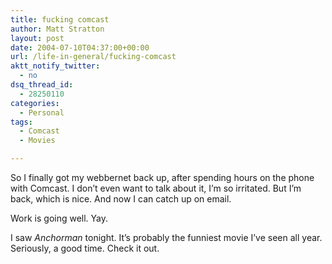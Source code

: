 ```yaml
---
title: fucking comcast
author: Matt Stratton
layout: post
date: 2004-07-10T04:37:00+00:00
url: /life-in-general/fucking-comcast
aktt_notify_twitter:
  - no
dsq_thread_id:
  - 28250110
categories:
  - Personal
tags:
  - Comcast
  - Movies

---
```

So I finally got my webbernet back up, after spending hours on the phone with Comcast. I don&#8217;t even want to talk about it, I&#8217;m so irritated. But I&#8217;m back, which is nice. And now I can catch up on email.

Work is going well. Yay.

I saw _Anchorman_ tonight. It&#8217;s probably the funniest movie I&#8217;ve seen all year. Seriously, a good time. Check it out.